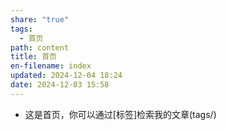 ```yaml
---
share: "true"
tags:
  - 首页
path: content
title: 首页
en-filename: index
updated: 2024-12-04 18:24
date: 2024-12-03 15:58
---
```


- 这是首页，你可以通过[标签]检索我的文章(tags/)
